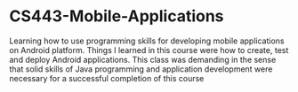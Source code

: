 # CS443-Mobile-Applications
Learning how to use programming skills for developing mobile applications on Android platform. 
Things I learned in this course were how to create, test and deploy Android applications.
This class was demanding in the sense that solid skills of Java programming and application development were necessary for a successful completion of this course

